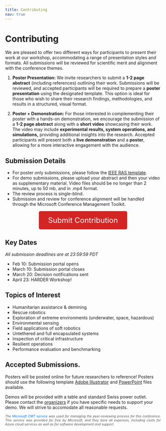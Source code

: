 ```yaml
---
title: Contributing
nav: true
---
```


# Contributing

We are pleased to offer two different ways for participants to present their work at our workshop, accommodating a range of presentation styles and formats. All submissions will be reviewed for scientific merit and alignment with the conference themes.

1. **Poster Presentation:** We invite researchers to submit a **1-2 page abstract** (including references) outlining their work. Submissions will be reviewed, and accepted participants will be required to prepare a **poster presentation** using the designated template. This option is ideal for those who wish to share their research findings, methodologies, and results in a structured, visual format.

2. **Poster + Demonstration:** For those interested in complementing their poster with a hands-on demonstration, we encourage the submission of a **1-2 page abstract** along with a **short video** showcasing their work. The video may include **experimental results, system operations, and simulations,** providing additional insights into the research. Accepted participants will present both a **live demonstration** and a **poster**, allowing for a more interactive engagement with the audience. 

## Submission Details

- For poster only submissions, please follow the [IEEE RAS template](http://ras.papercept.net/conferences/support/files/ieeeconf.zip).
- For demo submissions, please upload your abstract and then your video as supplementary material. Video files should be no longer than 2 minutes, up to 50 mb, and in .mp4 format.
- The review process is single-blind.
- Submission and review for conference alignment will be handled through the Microsoft Conference Management Toolkit.

<div style="text-align: center;">
  <a href="https://cmt3.research.microsoft.com/HARDER2025" class="button">Submit Contribution</a>
</div>

<style>
.button {
  display: inline-block;
  padding: 15px 30px;
  font-size: 24px;
  color: white;
  background-color: #d42525;
  text-decoration: none;
  border-radius: 5px;
  transition: background 0.3s;
}

.button:hover {
  background-color: #ff95a1;
}

.button:visited,
.button:active,
.button:focus {
  color: white !important;
  text-decoration: none;
}
</style>

## Key Dates

*All submission deadlines are at 23:59:59 PDT*

- Feb 10: Submission portal opens
- March 10: Submission portal closes
- March 20: Decision notifications sent
- April 23: HARDER Workshop!

## Topics of Interest
- Humanitarian assistance & demining
- Rescue robotics
- Exploration of extreme environments (underwater, space, hazardous)
- Environmental sensing
- Field applications of soft robotics
- Untethered and full encapsulated systems
- Inspection of critical infrastructure
- Resilient operations
- Performance evaluation and benchmarking

## Accepted Submissions.

Posters will be posted online for future researchers to reference! Posters should use the following template [Adobe Illustrator](https://drive.google.com/file/d/11GiLXmSUbyQJZmtaic-X38Gtbfe8aT4r/view?usp=sharing) and [PowerPoint](https://docs.google.com/presentation/d/16zIEQakUeFcQu-LW7_O3i4SD3WojrLgp/edit?usp=sharing&ouid=106091177615694516459&rtpof=true&sd=true) files available.

Demos will be provided with a table and standard Swiss power outlet. Please contact the [organizers](mailto:nhanson2@mit.edu) if you have specific needs to support your demo. We will strive to accomodate all reasonable requests.

<p class="footnote">
  <i>The <a href="https://cmt3.research.microsoft.com">Microsoft CMT service</a> was used for managing the peer-reviewing process for this conference. This service was provided for free by Microsoft, and they bore all expenses, including costs for Azure cloud services as well as for software development and support.</i>
</p>

<style>
.footnote {
  font-size: 0.75em; /* Adjusts to footnote size */
  color: #555; /* Slightly muted color */
  text-align: justify;
}

.footnote a {
  color: #0073e6; /* Ensures the link is visible */
  text-decoration: none;
}

.footnote a:hover {
  text-decoration: underline;
}
</style>